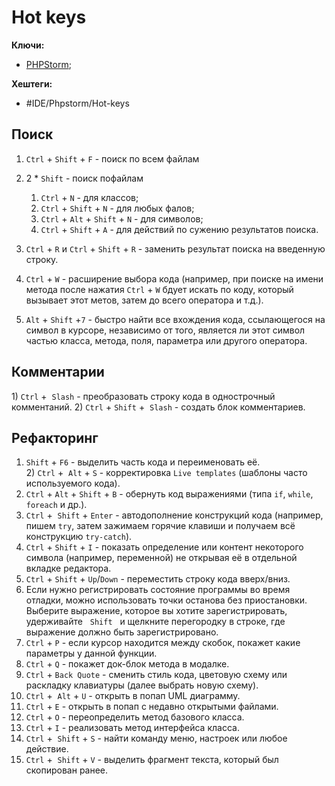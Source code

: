 
# Hot keys

**Ключи:**
- [PHPStorm](php-storm);

**Хештеги:**
- #IDE/Phpstorm/Hot-keys

## Поиск

1) `Ctrl` + `Shift` + `F` - поиск по всем файлам


2) 2 * `Shift` - поиск пофайлам
	1) `Ctrl` + `N` - для классов;
	2) `Ctrl` + `Shift` + `N` - для любых фалов;
	3) `Ctrl` + `Alt` + `Shift` + `N` - для символов;
	4) `Ctrl` + `Shift` + `A` -  для действий по сужению результатов поиска.

3) `Ctrl` + `R` и `Ctrl` + `Shift` + `R` - заменить результат поиска на введенную строку.

4) `Ctrl` + `W` - расширение выбора кода (например, при поиске на имени метода после нажатия `Ctrl` + `W` бдует искать по коду, который вызывает этот метов, затем до всего оператора и т.д.).
5) `Alt` + `Shift` +`7` - быстро найти все вхождения кода, ссылающегося на символ в курсоре, независимо от того, является ли этот символ частью класса, метода, поля, параметра или другого оператора.

## Комментарии

1) `Ctrl` +  `Slash` - преобразовать строку кода в однострочный комментаний.
2) `Ctrl` + `Shift` +  `Slash` - создать блок комментариев.

## Рефакторинг

1) `Shift` + `F6` - выделить часть кода и переименовать её.
2) `Ctrl` +  `Alt` + `S` - корректировка `Live templates` (шаблоны часто используемого кода).
3) `Ctrl` + `Alt` + `Shift` + `B` - обернуть код выражениями (типа `if`, `while`, `foreach` и др.).
4) `Ctrl` +  `Shift` + `Enter` - автодополнение конструкций кода (например,  пишем `try`, затем зажимаем горячие клавиши и получаем всё конструкцию `try-catch`).
5) `Ctrl` + `Shift` + `I` - показать определение или контент некоторого символа (например, переменной) не открывая её в отдельной вкладке редактора.
6) `Ctrl` + `Shift` + `Up`/`Down` - переместить строку кода вверх/вниз.
7) Если нужно регистрировать состояние программы во время отладки, можно использовать точки останова без приостановки. Выберите выражение, которое вы хотите зарегистрировать, удерживайте   `Shift`   и щелкните перегородку в строке, где выражение должно быть зарегистрировано.
8) `Ctrl` + `P` - если курсор находится между скобок, покажет какие параметры у данной функции.
9) `Ctrl` + `Q` - покажет док-блок метода в модалке.
10) `Ctrl` + `Back Quote` - сменить стиль кода, цветовую схему или раскладку клавиатуры (далее выбрать новую схему).
11) `Ctrl` +  `Alt` + `U` - открыть в попап UML диаграмму.
12) `Ctrl` + `E` - открыть в попап с недавно открытыми файлами.
13) `Ctrl` + `O` - переопределить метод базового класса.
14) `Ctrl` + `I` - реализовать метод интерфейса класса.
15) `Ctrl` +  `Shift` + `S` - найти команду меню, настроек или любое действие.
16) `Ctrl` +  `Shift` + `V` - выделить фрагмент текста, который был скопирован ранее.
